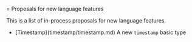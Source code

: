 = Proposals for new language features

This is a list of in-process proposals for new language features.

  * [Timestamp}(timestamp/timestamp.md) A new `timestamp` basic type
  